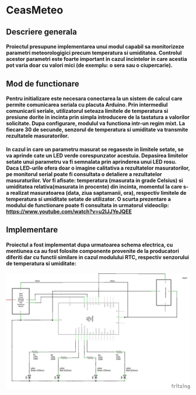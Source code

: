 # CeasMeteo
## Descriere generala
#### Proiectul presupune implementarea unui modul capabil sa monitorizeze parametri meteorologigici precum temperatura si umiditatea. Controlul acestor parametri este foarte important in cazul incintelor in care acestia pot varia doar cu valori mici (de exemplu: o sera sau o ciupercarie).
## Mod de functionare
#### Pentru initializare este necesara conectarea la un sistem de calcul care permite comunicarea seriala cu placuta Arduino. Prin intermediul comunicarii seriale, utilizatorul seteaza limitele de temperatura si presiune dorite in incinta prin simpla introducere de la tastatura a valorilor solicitate. Dupa configurare, modulul va functiona intr-un regim mixt. La fiecare 30 de secunde, senzorul de temperatura si umiditate va transmite rezultatele masuratorilor. 
#### In cazul in care un parametru masurat se regaseste in limitele setate, se va aprinde cate un LED verde corespunzator acestuia. Depasirea limitelor setate unui parametru va fi semnalata prin aprinderea unui LED rosu. Daca LED-urile ofera doar o imagine calitativa a rezultatelor masuratorilor, pe monitorul serial poate fi consultata o detaliere a rezultatelor masuraturilor. Vor fi afisate: temperatura (masurata in grade Celsius) si umiditatea relativa(masurata in procente) din incinta, momentul la care s-a realizat masuratoarea (data, ziua saptamanii, ora), respectiv limitele de temperatura si umiditate setate de utilizator. O scurta prezentare a modului de functionare poate fi consultata in urmatorul videoclip: https://www.youtube.com/watch?v=u2lJJYeJQEE
## Implementare
#### Proiectul a fost implementat dupa urmatoarea schema electrica, cu mentiunea ca au fost folosite componente provenite de la producatori diferiti dar cu functii similare in cazul modulului RTC, respectiv senzorului de temperatura si umiditate:

<img src="poze/Proiect_SMP_schem.png" width=800>


